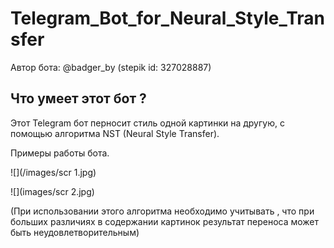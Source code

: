 # Telegram_Bot_for_Neural_Style_Transfer 
    
Автор бота: @badger_by (stepik id:  327028887)
  
## Что умеет этот бот ?
Этот Telegram бот перносит стиль одной картинки на другую, с помощью алгоритма NST (Neural Style Transfer).  
  
Примеры работы бота.
  
![](/images/scr 1.jpg)
  
![](images/scr 2.jpg)




(При использовании этого алгоритма необходимо учитывать , что при больших различиях в содержании картинок результат переноса может быть неудовлетворительным)
